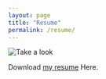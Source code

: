 ```yaml
---
layout: page
title: "Resume"
permalink: /resume/
---
```


![Take a look](/assets/resume.jpg)

Download [my resume](/assets/Kaih_White_resume.pdf) Here.
